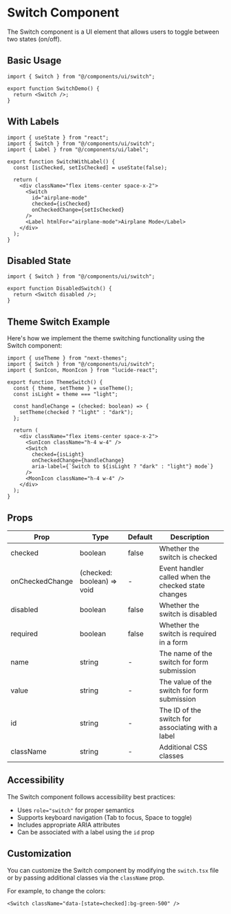 # Switch Component

The Switch component is a UI element that allows users to toggle between two states (on/off).

## Basic Usage

```tsx
import { Switch } from "@/components/ui/switch";

export function SwitchDemo() {
  return <Switch />;
}
```

## With Labels

```tsx
import { useState } from "react";
import { Switch } from "@/components/ui/switch";
import { Label } from "@/components/ui/label";

export function SwitchWithLabel() {
  const [isChecked, setIsChecked] = useState(false);
  
  return (
    <div className="flex items-center space-x-2">
      <Switch 
        id="airplane-mode" 
        checked={isChecked} 
        onCheckedChange={setIsChecked} 
      />
      <Label htmlFor="airplane-mode">Airplane Mode</Label>
    </div>
  );
}
```

## Disabled State

```tsx
import { Switch } from "@/components/ui/switch";

export function DisabledSwitch() {
  return <Switch disabled />;
}
```

## Theme Switch Example

Here's how we implement the theme switching functionality using the Switch component:

```tsx
import { useTheme } from "next-themes";
import { Switch } from "@/components/ui/switch";
import { SunIcon, MoonIcon } from "lucide-react";

export function ThemeSwitch() {
  const { theme, setTheme } = useTheme();
  const isLight = theme === "light";
  
  const handleChange = (checked: boolean) => {
    setTheme(checked ? "light" : "dark");
  };

  return (
    <div className="flex items-center space-x-2">
      <SunIcon className="h-4 w-4" />
      <Switch 
        checked={isLight}
        onCheckedChange={handleChange}
        aria-label={`Switch to ${isLight ? "dark" : "light"} mode`}
      />
      <MoonIcon className="h-4 w-4" />
    </div>
  );
}
```

## Props

| Prop | Type | Default | Description |
|------|------|---------|-------------|
| checked | boolean | false | Whether the switch is checked |
| onCheckedChange | (checked: boolean) => void | - | Event handler called when the checked state changes |
| disabled | boolean | false | Whether the switch is disabled |
| required | boolean | false | Whether the switch is required in a form |
| name | string | - | The name of the switch for form submission |
| value | string | - | The value of the switch for form submission |
| id | string | - | The ID of the switch for associating with a label |
| className | string | - | Additional CSS classes |

## Accessibility

The Switch component follows accessibility best practices:

- Uses `role="switch"` for proper semantics
- Supports keyboard navigation (Tab to focus, Space to toggle)
- Includes appropriate ARIA attributes
- Can be associated with a label using the `id` prop

## Customization

You can customize the Switch component by modifying the `switch.tsx` file or by passing additional classes via the `className` prop.

For example, to change the colors:

```tsx
<Switch className="data-[state=checked]:bg-green-500" />
``` 